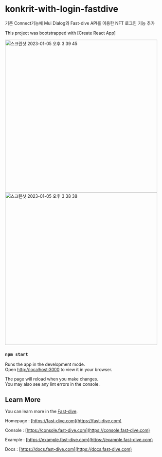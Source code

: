 # konkrit-with-login-fastdive

기존 Connect기능에 Mui Dialog와 Fast-dive API를 이용한 NFT 로그인 기능 추가

This project was bootstrapped with [Create React App]

<img width="500" alt="스크린샷 2023-01-05 오후 3 39 45" src="https://user-images.githubusercontent.com/83529212/210717680-5b955c99-3b25-4a9d-abaf-cc5c4ef613e3.png">
<img width="500" alt="스크린샷 2023-01-05 오후 3 38 38" src="https://user-images.githubusercontent.com/83529212/210717703-36a759b9-fc94-4a9e-bf33-f4094652aa5f.png">



### `npm start`

Runs the app in the development mode.\
Open [http://localhost:3000](http://localhost:3000) to view it in your browser.

The page will reload when you make changes.\
You may also see any lint errors in the console.

## Learn More

You can learn more in the [Fast-dive](https://fast-dive.com).

Homepage : [https://fast-dive.com](https://fast-dive.com)

Console : [https://console.fast-dive.com](https://console.fast-dive.com)

Example : [https://example.fast-dive.com](https://example.fast-dive.com)

Docs : [https://docs.fast-dive.com](https://docs.fast-dive.com)
